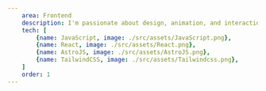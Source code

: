 ```yaml
---
    area: Frontend
    description: I'm passionate about design, animation, and interactions, always aiming to build fun websites with great user experiences.
    tech: [
        {name: JavaScript, image: ./src/assets/JavaScript.png},
        {name: React, image: ./src/assets/React.png},
        {name: AstroJS, image: ./src/assets/AstroJS.png},
        {name: TailwindCSS, image: ./src/assets/Tailwindcss.png},
    ]
    order: 1
---
```

